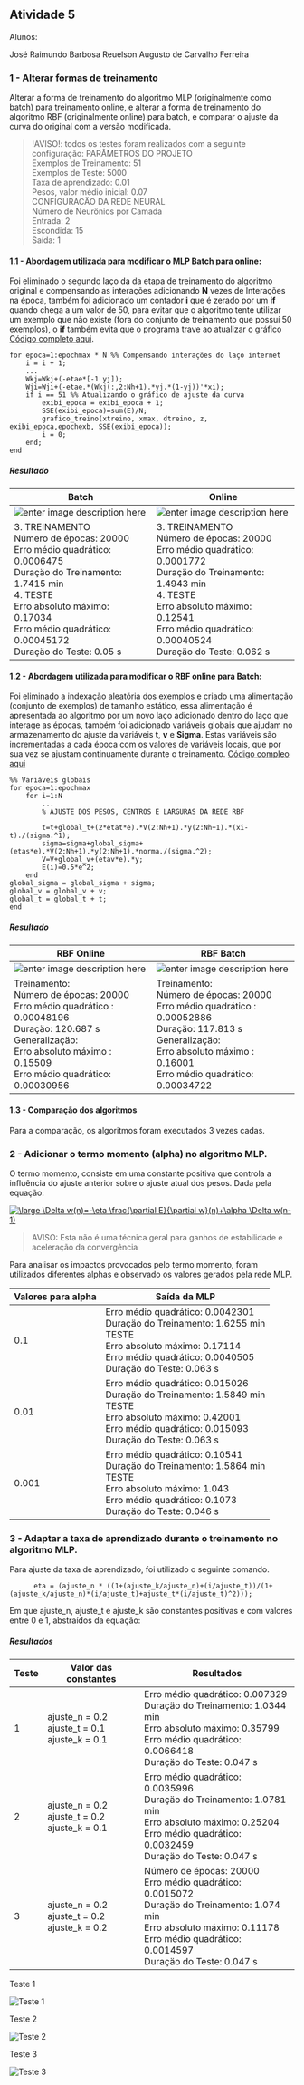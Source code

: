 

## Atividade 5

Alunos:

José Raimundo Barbosa
Reuelson Augusto de Carvalho Ferreira

### 1 - Alterar formas de treinamento
Alterar a forma de treinamento do algoritmo MLP (originalmente como batch) para treinamento online, e alterar a forma de treinamento do algoritmo RBF (originalmente online) para batch, e comparar o ajuste da curva do original com a versão modificada.

> !AVISO!: todos os testes foram realizados com a seguinte configuração:
> PARÂMETROS DO PROJETO<br>   Exemplos de Treinamento: 51<br>   Exemplos de Teste: 5000<br>   Taxa de aprendizado: 0.01<br>   Pesos, valor médio inicial: 0.07<br>CONFIGURACÄO DA REDE NEURAL <br>  Número de Neurönios por Camada<br>   Entrada:      2<br>   Escondida: 15<br>   Saída:          1<br>


#### 1.1 - Abordagem utilizada para modificar o MLP Batch para online: 

Foi eliminado o segundo laço da da etapa de treinamento do algoritmo original e compensando as interações adicionando **N** vezes de Interações na época, também foi adicionado um contador **i** que é zerado por um **if** quando chega a um valor de 50, para evitar que o algoritmo tente utilizar um exemplo que não existe (fora do conjunto de treinamento que possuí 50 exemplos), o **if** também evita que o programa trave ao atualizar o gráfico [Código completo aqui](https://github.com/JoseRaimundo/mestrado_ia/blob/master/05-aprendizado_online_batch/MLPBackpropagationOnline.m). 

    for epoca=1:epochmax * N %% Compensando interações do laço internet
		i = i + 1;
		...
		Wkj=Wkj+(-etae*[-1 yj]);
		Wji=Wji+(-etae.*(Wkj(:,2:Nh+1).*yj.*(1-yj))'*xi);
		if i == 51 %% Atualizando o gráfico de ajuste da curva
			exibi_epoca = exibi_epoca + 1;
			SSE(exibi_epoca)=sum(E)/N;
			grafico_treino(xtreino, xmax, dtreino, z, exibi_epoca,epochexb, SSE(exibi_epoca));
			i = 0;
		end;
	end
##### Resultado

|Batch  | Online |
|--|--|
|![enter image description here](https://github.com/JoseRaimundo/mestrado_ia/blob/master/05-aprendizado_online_batch/img/mlp_online_treino.png?raw=true)  |![enter image description here](https://github.com/JoseRaimundo/mestrado_ia/blob/master/05-aprendizado_online_batch/img/mlp_online_treino.png?raw=true) |
|3. TREINAMENTO<br>   Número de épocas: 20000<br>   Erro médio quadrático: 0.0006475<br>   Duraçäo do Treinamento: 1.7415 min<br>4. TESTE<br>   Erro absoluto máximo: 0.17034<br>   Erro médio quadrático: 0.00045172<br> Duraçäo do Teste: 0.05 s<br> | 3. TREINAMENTO<br>   Número de épocas: 20000<br>   Erro médio quadrático: 0.0001772<br>   Duraçäo do Treinamento: 1.4943 min<br>4. TESTE<br>   Erro absoluto máximo: 0.12541<br>   Erro médio quadrático: 0.00040524<br>   Duraçäo do Teste: 0.062 s|


#### 1.2 - Abordagem utilizada para modificar o RBF online para Batch: 
Foi eliminado a indexação aleatória dos exemplos e criado uma alimentação (conjunto de exemplos) de tamanho estático, essa alimentação é apresentada ao algoritmo por um novo laço adicionado dentro do laço que interage as épocas, também foi adicionado variáveis globais que ajudam no armazenamento do ajuste da variáveis **t**, **v** e **Sigma**. Estas variáveis são incrementadas a cada época com os valores de variáveis locais, que por sua vez se ajustam continuamente durante o treinamento. [Código compleo aqui](https://github.com/JoseRaimundo/mestrado_ia/blob/master/05-aprendizado_online_batch/rbf_batch.m)

	%% Variáveis globais
	for epoca=1:epochmax
		for i=1:N
			...
			% AJUSTE DOS PESOS, CENTROS E LARGURAS DA REDE RBF

			t=t+global_t+(2*etat*e).*V(2:Nh+1).*y(2:Nh+1).*(xi-t)./(sigma.^1);
			sigma=sigma+global_sigma+(etas*e).*V(2:Nh+1).*y(2:Nh+1).*norma./(sigma.^2);
			V=V+global_v+(etav*e).*y;
			E(i)=0.5*e^2;
		end
	global_sigma = global_sigma + sigma;
	global_v = global_v + v;
	global_t = global_t + t;
	end

##### Resultado

| RBF Online | RBF Batch |
|--|--|
| ![enter image description here](https://github.com/JoseRaimundo/mestrado_ia/blob/master/05-aprendizado_online_batch/img/rbf_online_treino.png?raw=true) | ![enter image description here](https://github.com/JoseRaimundo/mestrado_ia/blob/master/05-aprendizado_online_batch/img/rbf_batch_treino.png?raw=true) |
|Treinamento:<br>Número de épocas: 20000<br>Erro médio quadrático : 0.00048196<br>Duraçäo: 120.687 s<br>Generalizaçäo:<br>Erro absoluto máximo : 0.15509<br>Erro médio quadrático: 0.00030956|Treinamento:<br>Número de épocas: 20000<br>Erro médio quadrático : 0.00052886<br>Duraçäo: 117.813 s<br>Generalizaçäo:<br>Erro absoluto máximo : 0.16001<br>Erro médio quadrático: 0.00034722|



#### 1.3 - Comparação dos algoritmos

Para a comparação, os algoritmos foram executados 3 vezes cadas.





### 2 - Adicionar o termo momento (alpha) no algoritmo MLP.

O termo momento, consiste em uma constante positiva que controla a influência do ajuste anterior sobre o ajuste atual dos pesos. Dada pela equação:

<a href="https://www.codecogs.com/eqnedit.php?latex=\large&space;\Delta&space;w(n)=-\eta&space;\frac{\partial&space;E}{\partial&space;w}(n)&plus;\alpha&space;\Delta&space;w(n-1)" target="_blank"><img src="https://latex.codecogs.com/gif.latex?\large&space;\Delta&space;w(n)=-\eta&space;\frac{\partial&space;E}{\partial&space;w}(n)&plus;\alpha&space;\Delta&space;w(n-1)" title="\large \Delta w(n)=-\eta \frac{\partial E}{\partial w}(n)+\alpha \Delta w(n-1)" /></a>

> AVISO: Esta não é uma técnica geral para ganhos de estabilidade e aceleração da convergência

Para analisar os impactos provocados pelo termo momento, foram utilizados diferentes alphas e observado os valores gerados pela rede MLP.

| Valores para alpha | Saída da MLP |
|--|--|
| 0.1 | Erro médio quadrático: 0.0042301 <br>   Duraçäo do Treinamento: 1.6255 min <br>TESTE <br>   Erro absoluto máximo: 0.17114 <br>   Erro médio quadrático: 0.0040505 <br>   Duraçäo do Teste: 0.063 s |
| 0.01 | Erro médio quadrático: 0.015026 <br>  Duraçäo do Treinamento: 1.5849 min <br>  TESTE <br>   Erro absoluto máximo: 0.42001<br>   Erro médio quadrático: 0.015093<br>   Duraçäo do Teste: 0.063 s |
| 0.001 | Erro médio quadrático: 0.10541<br>    Duraçäo do Treinamento: 1.5864 min<br> TESTE<br>   Erro absoluto máximo: 1.043<br>    Erro médio quadrático: 0.1073<br>   Duraçäo do Teste: 0.046 s |

### 3 - Adaptar a taxa de aprendizado durante o treinamento no algoritmo MLP.

Para ajuste da taxa de aprendizado, foi utilizado o seguinte comando.

	      eta = (ajuste_n * ((1+(ajuste_k/ajuste_n)+(i/ajuste_t))/(1+(ajuste_k/ajuste_n)*(i/ajuste_t)+ajuste_t*(i/ajuste_t)^2)));

Em que ajuste_n, ajuste_t e ajuste_k são constantes positivas e com valores entre 0 e 1, abstraídos da equação:


##### Resultados

|Teste| Valor das constantes | Resultados |
|--|--|--|
|1| ajuste_n = 0.2<br>ajuste_t = 0.1<br>ajuste_k = 0.1  | Erro médio quadrático: 0.007329<br>   Duraçäo do Treinamento: 1.0344 min<br>   Erro absoluto máximo: 0.35799<br>   Erro médio quadrático: 0.0066418<br>   Duraçäo do Teste: 0.047 s |
|2| ajuste_n = 0.2<br>ajuste_t = 0.2<br>ajuste_k = 0.1  | Erro médio quadrático: 0.0035996<br>   Duraçäo do Treinamento: 1.0781 min<br>  Erro absoluto máximo: 0.25204<br>Erro médio quadrático: 0.0032459<br>   Duraçäo do Teste: 0.047 s |
|3| ajuste_n = 0.2<br>ajuste_t = 0.2<br>ajuste_k = 0.2  |Número de épocas: 20000<br>   Erro médio quadrático: 0.0015072<br>   Duraçäo do Treinamento: 1.074 min<br>   Erro absoluto máximo: 0.11178<br>   Erro médio quadrático: 0.0014597<br>   Duraçäo do Teste: 0.047 s  |

Teste 1

![Teste 1](https://github.com/JoseRaimundo/mestrado_ia/blob/master/05-aprendizado_online_batch/img/taxa_ajuste1.png?raw=true)

Teste 2

![Teste 2](https://github.com/JoseRaimundo/mestrado_ia/blob/master/05-aprendizado_online_batch/img/taxa_ajuste2.png?raw=true)

Teste 3

![Teste 3](https://github.com/JoseRaimundo/mestrado_ia/blob/master/05-aprendizado_online_batch/img/taxa_ajuste3.png?raw=true)
